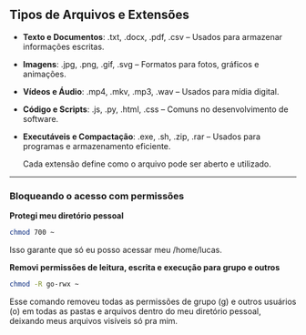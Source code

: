 

## Tipos de Arquivos e Extensões

- **Texto e Documentos**: .txt, .docx, .pdf, .csv – Usados para armazenar informações escritas.
- **Imagens**: .jpg, .png, .gif, .svg – Formatos para fotos, gráficos e animações.
- **Vídeos e Áudio**: .mp4, .mkv, .mp3, .wav – Usados para mídia digital.
- **Código e Scripts**: .js, .py, .html, .css – Comuns no desenvolvimento de software.
- **Executáveis e Compactação**: .exe, .sh, .zip, .rar – Usados para programas e armazenamento eficiente.

  Cada extensão define como o arquivo pode ser aberto e utilizado.
 
---
 
 ###  Bloqueando o acesso com permissões

**Protegi meu diretório pessoal**
```bash
chmod 700 ~
```
Isso garante que só eu posso acessar meu /home/lucas.

**Removi permissões de leitura, escrita e execução para grupo e outros**

```bash
chmod -R go-rwx ~
```
Esse comando removeu todas as permissões de grupo (g) e outros usuários (o) em todas as pastas e arquivos dentro do meu diretório pessoal, deixando meus arquivos visíveis só pra mim.

